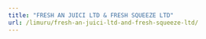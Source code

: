```yaml
---
title: "FRESH AN JUICI LTD & FRESH SQUEEZE LTD"
url: /limuru/fresh-an-juici-ltd-and-fresh-squeeze-ltd/
---
```

